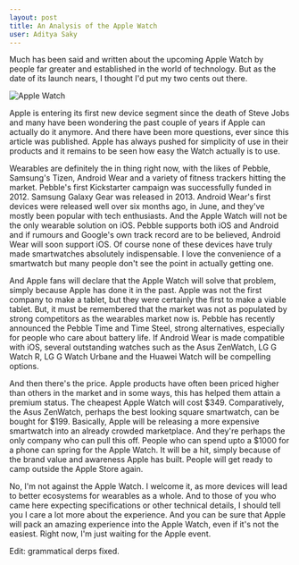 ```yaml
---
layout: post
title: An Analysis of the Apple Watch
user: Aditya Saky
---
```

Much has been said and written about the upcoming Apple Watch by people far greater and established in the world of technology. But as the date of its launch nears, I thought I'd put my two cents out there.

![Apple Watch](http://saky.in/images/apple-watch.png "Taken from Redmond Pie")

Apple is entering its first new device segment since the death of Steve Jobs and many have been wondering the past couple of years if Apple can actually do it anymore. And there have been more questions, ever since this article was published. Apple has always pushed for simplicity of use in their products and it remains to be seen how easy the Watch actually is to use.

Wearables are definitely the in thing right now, with the likes of Pebble, Samsung's Tizen, Android Wear and a variety of fitness trackers hitting the market. Pebble's first Kickstarter campaign was successfully funded in 2012. Samsung Galaxy Gear was released in 2013. Android Wear's first devices were released well over six months ago, in June, and they've mostly been popular with tech enthusiasts. And the Apple Watch will not be the only wearable solution on iOS. Pebble supports both iOS and Android and if rumours and Google's own track record are to be believed, Android Wear will soon support iOS. Of course none of these devices have truly made smartwatches absolutely indispensable. I love the convenience of a smartwatch but many people don't see the point in actually getting one.

And Apple fans will declare that the Apple Watch will solve that problem, simply because Apple has done it in the past. Apple was not the first company to make a tablet, but they were certainly the first to make a viable tablet. But, it must be remembered that the market was not as populated by strong competitors as the wearables market now is. Pebble has recently announced the Pebble Time and Time Steel, strong alternatives, especially for people who care about battery life. If Android Wear is made compatible with iOS, several outstanding watches such as the Asus ZenWatch, LG G Watch R, LG G Watch Urbane and the Huawei Watch will be compelling options.

And then there's the price. Apple products have often been priced higher than others in the market and in some ways, this has helped them attain a premium status. The cheapest Apple Watch will cost $349. Comparatively, the Asus ZenWatch, perhaps the best looking square smartwatch, can be bought for $199. Basically, Apple will be releasing a more expensive smartwatch into an already crowded marketplace. And they're perhaps the only company who can pull this off. People who can spend upto a $1000 for a phone can spring for the Apple Watch. It will be a hit, simply because of the brand value and awareness Apple has built. People will get ready to camp outside the Apple Store again.

No, I'm not against the Apple Watch. I welcome it, as more devices will lead to better ecosystems for wearables as a whole. And to those of you who came here expecting specifications or other technical details, I should tell you I care a lot more about the experience. And you can be sure that Apple will pack an amazing experience into the Apple Watch, even if it's not the easiest. Right now, I'm just waiting for the Apple event.

Edit: grammatical derps fixed.
